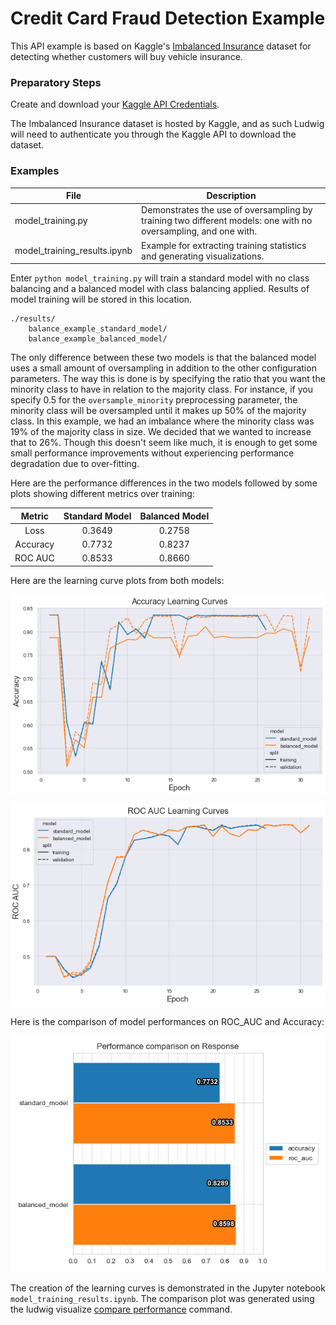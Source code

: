 # Credit Card Fraud Detection Example

This API example is based on Kaggle's [Imbalanced Insurance](https://www.kaggle.com/arashnic/imbalanced-data-practice) dataset for detecting whether customers will buy vehicle insurance.

### Preparatory Steps

Create and download your [Kaggle API Credentials](https://github.com/Kaggle/kaggle-api#api-credentials).

The Imbalanced Insurance dataset is hosted by Kaggle, and as such Ludwig will need to authenticate you through the Kaggle API to download the dataset.

### Examples

| File                         | Description                                                                                                    |
| ---------------------------- | -------------------------------------------------------------------------------------------------------------- |
| model_training.py            | Demonstrates the use of oversampling by training two different models: one with no oversampling, and one with. |
| model_training_results.ipynb | Example for extracting training statistics and generating visualizations.                                      |

Enter `python model_training.py` will train a standard model with no class balancing and a balanced model with class balancing applied. Results of model training will be stored in this location.

```
./results/
    balance_example_standard_model/
    balance_example_balanced_model/
```

The only difference between these two models is that the balanced model uses a small amount of oversampling in addition to the other configuration parameters.
The way this is done is by specifying the ratio that you want the minority class to have in relation to the majority class.
For instance, if you specify 0.5 for the `oversample_minority` preprocessing parameter, the minority class will be oversampled until it makes up 50% of the majority class.
In this example, we had an imbalance where the minority class was 19% of the majority class in size. We decided that we wanted to increase that to 26%.
Though this doesn't seem like much, it is enough to get some small performance improvements without experiencing performance degradation due to over-fitting.

Here are the performance differences in the two models followed by some plots showing different metrics over training:

|  Metric  | Standard Model | Balanced Model |
| :------: | :------------: | :------------: |
|   Loss   |     0.3649     |     0.2758     |
| Accuracy |     0.7732     |     0.8237     |
| ROC AUC  |     0.8533     |     0.8660     |

Here are the learning curve plots from both models:

![](../images/balance_example_accuracy_curves.png)

![](../images/balance_example_roc_auc_curves.png)

Here is the comparison of model performances on ROC_AUC and Accuracy:

![](../images/compare_performance_Response.png)

The creation of the learning curves is demonstrated in the Jupyter notebook `model_training_results.ipynb`. The comparison plot was generated using the ludwig visualize [compare performance](https://ludwig-ai.github.io/ludwig-docs/0.4/user_guide/visualizations/#compare-performance) command.
